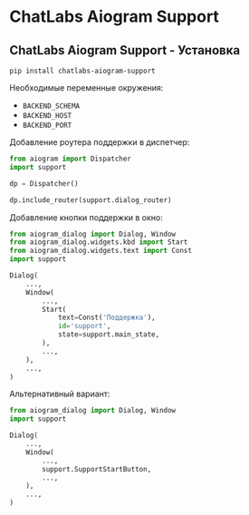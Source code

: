 # ChatLabs Aiogram Support

## ChatLabs Aiogram Support - Установка

`pip install chatlabs-aiogram-support`

Необходимые переменные окружения:
- `BACKEND_SCHEMA`
- `BACKEND_HOST`
- `BACKEND_PORT`

Добавление роутера поддержки в диспетчер:
```python
from aiogram import Dispatcher
import support

dp = Dispatcher()

dp.include_router(support.dialog_router)
```

Добавление кнопки поддержки в окно:
```python
from aiogram_dialog import Dialog, Window
from aiogram_dialog.widgets.kbd import Start
from aiogram_dialog.widgets.text import Const
import support

Dialog(
    ...,
    Window(
        ...,
        Start(
            text=Const('Поддержка'),
            id='support',
            state=support.main_state,
        ),
        ...,
    ),
    ...,
)
```

Альтернативный вариант:
```python
from aiogram_dialog import Dialog, Window
import support

Dialog(
    ...,
    Window(
        ...,
        support.SupportStartButton,
        ...,
    ),
    ...,
)
```
